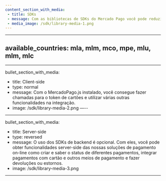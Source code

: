 ```yaml
---
content_section_with_media: 
 - title: SDKs
 - message: Com as bibliotecas de SDKs do Mercado Pago você pode reduzir o tempo de integração client-side e server-side.
 - media_image: /sdk/library-media-1.png
---
```

---
available_countries: mla, mlm, mco, mpe, mlu, mlm, mlc
---

---
bullet_section_with_media: 
 - title: Client-side
 - type: normal
 - message: Com o MercadoPago.js instalado, você consegue fazer chamadas para o token de cartões e utilizar várias outras funcionalidades na integração.
 - image: /sdk/library-media-2.png
—--

---
bullet_section_with_media: 
 - title: Server-side
 - type: reversed
 - message: O uso dos SDKs de backend é opcional. Com eles, você pode obter funcionalidades server-side das nossas soluções de pagamento on-line como criar e saber o status de diferentes pagamentos, integrar pagamentos com cartão e outros meios de pagamento e fazer devoluções ou estornos.
 - image: /sdk/library-media-3.png
---
